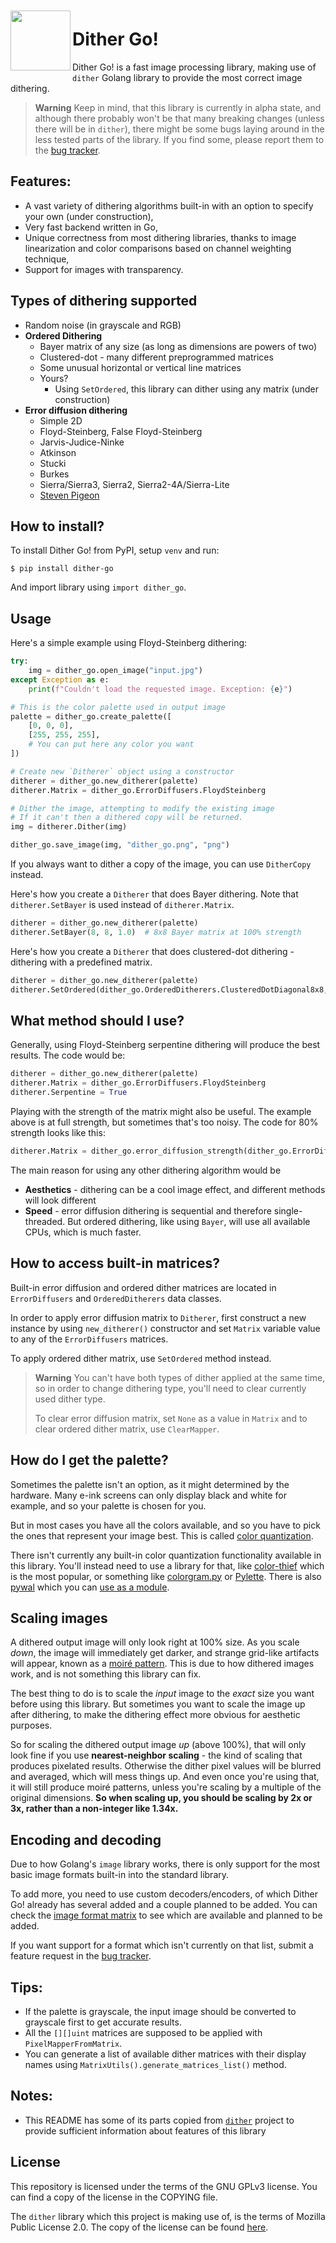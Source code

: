 <img src="https://raw.githubusercontent.com/tfuxu/dither-go/master/data/images/david_dithered.png" align="left" height="96px" vspace="10px">

# Dither Go!

Dither Go! is a fast image processing library, making use of `dither` Golang library to provide the most correct image dithering.

> **Warning**
> Keep in mind, that this library is currently in alpha state, and although there probably won't be that many breaking changes (unless there will be in `dither`), there might be some bugs laying around in the less tested parts of the library. If you find some, please report them to the [bug tracker](https://github.com/tfuxu/dither-go/issues).

## Features:

- A vast variety of dithering algorithms built-in with an option to specify your own (under construction),
- Very fast backend written in Go,
- Unique correctness from most dithering libraries, thanks to image linearization and color comparisons based on channel weighting technique,
- Support for images with transparency.

## Types of dithering supported

- Random noise (in grayscale and RGB)
- **Ordered Dithering**
  - Bayer matrix of any size (as long as dimensions are powers of two)
  - Clustered-dot - many different preprogrammed matrices
  - Some unusual horizontal or vertical line matrices
  - Yours?
    - Using `SetOrdered`, this library can dither using any matrix (under construction)
- **Error diffusion dithering**
  - Simple 2D
  - Floyd-Steinberg, False Floyd-Steinberg
  - Jarvis-Judice-Ninke
  - Atkinson
  - Stucki
  - Burkes
  - Sierra/Sierra3, Sierra2, Sierra2-4A/Sierra-Lite
  - [Steven Pigeon](https://hbfs.wordpress.com/2013/12/31/dithering/)

## How to install?

To install Dither Go! from PyPI, setup `venv` and run:
```shell
$ pip install dither-go
```

And import library using `import dither_go`.

## Usage

Here's a simple example using Floyd-Steinberg dithering:
```python
try:
    img = dither_go.open_image("input.jpg")
except Exception as e:
    print(f"Couldn't load the requested image. Exception: {e}")

# This is the color palette used in output image
palette = dither_go.create_palette([
    [0, 0, 0],
    [255, 255, 255],
    # You can put here any color you want
])

# Create new `Ditherer` object using a constructor
ditherer = dither_go.new_ditherer(palette)
ditherer.Matrix = dither_go.ErrorDiffusers.FloydSteinberg

# Dither the image, attempting to modify the existing image
# If it can't then a dithered copy will be returned.
img = ditherer.Dither(img)

dither_go.save_image(img, "dither_go.png", "png")
```
If you always want to dither a copy of the image, you can use `DitherCopy` instead.

Here's how you create a `Ditherer` that does Bayer dithering. Note that `ditherer.SetBayer` is used instead of `ditherer.Matrix`.

```python
ditherer = dither_go.new_ditherer(palette)
ditherer.SetBayer(8, 8, 1.0)  # 8x8 Bayer matrix at 100% strength
```

Here's how you create a `Ditherer` that does clustered-dot dithering - dithering with a predefined matrix.

```python
ditherer = dither_go.new_ditherer(palette)
ditherer.SetOrdered(dither_go.OrderedDitherers.ClusteredDotDiagonal8x8, 1.0)
```

## What method should I use?

Generally, using Floyd-Steinberg serpentine dithering will produce the best results. The code would be:

```python
ditherer = dither_go.new_ditherer(palette)
ditherer.Matrix = dither_go.ErrorDiffusers.FloydSteinberg
ditherer.Serpentine = True
```

Playing with the strength of the matrix might also be useful. The example above is at full strength, but sometimes that's too noisy. The code for 80% strength looks like this:

```python
ditherer.Matrix = dither_go.error_diffusion_strength(dither_go.ErrorDiffusers.FloydSteinberg, 0.8)
```

The main reason for using any other dithering algorithm would be

- **Aesthetics** - dithering can be a cool image effect, and different methods will look different
- **Speed** - error diffusion dithering is sequential and therefore single-threaded. But ordered dithering, like using `Bayer`, will use all available CPUs, which is much faster.

## How to access built-in matrices?

Built-in error diffusion and ordered dither matrices are located in `ErrorDiffusers` and `OrderedDitherers` data classes.

In order to apply error diffusion matrix to `Ditherer`, first construct a new instance by using `new_ditherer()` constructor and set `Matrix` variable value to any of the `ErrorDiffusers` matrices.

To apply ordered dither matrix, use `SetOrdered` method instead.

> **Warning**
> You can't have both types of dither applied at the same time, so in order to change dithering type, you'll need to clear currently used dither type.
>
> To clear error diffusion matrix, set `None` as a value in `Matrix` and to clear ordered dither matrix, use `ClearMapper`.

## How do I get the palette?

Sometimes the palette isn't an option, as it might determined by the hardware. Many e-ink screens can only display black and white for example, and so your palette is chosen for you.

But in most cases you have all the colors available, and so you have to pick the ones that represent your image best. This is called [color quantization](https://en.wikipedia.org/wiki/Color_quantization).

There isn't currently any built-in color quantization functionality available in this library. You'll instead need to use a library for that, like [color-thief](https://github.com/fengsp/color-thief-py) which is the most popular, or something like [colorgram.py](https://github.com/obskyr/colorgram.py) or [Pylette](https://github.com/qTipTip/Pylette). There is also [pywal](https://github.com/dylanaraps/pywal) which you can [use as a module](https://github.com/dylanaraps/pywal/wiki/Using-%60pywal%60-as-a-module).

## Scaling images

A dithered output image will only look right at 100% size. As you scale *down*, the image will immediately get darker, and strange grid-like artifacts will appear, known as a [moiré pattern](https://en.wikipedia.org/wiki/Moir%C3%A9_pattern). This is due to how dithered images work, and is not something this library can fix.

The best thing to do is to scale the *input* image to the *exact* size you want before using this library. But sometimes you want to scale the image up after dithering, to make the dithering effect more obvious for aesthetic purposes.

So for scaling the dithered output image *up* (above 100%), that will only look fine if you use **nearest-neighbor scaling** - the kind of scaling that produces pixelated results. Otherwise the dither pixel values will be blurred and averaged, which will mess things up. And even once you're using that, it will still produce moiré patterns, unless you're scaling by a multiple of the original dimensions. **So when scaling up, you should be scaling by 2x or 3x, rather than a non-integer like 1.34x.**

## Encoding and decoding

Due to how Golang's `image` library works, there is only support for the most basic image formats built-in into the standard library. 

To add more, you need to use custom decoders/encoders, of which Dither Go! already has several added and a couple planned to be added. You can check the [image format matrix](https://github.com/tfuxu/dither-go/blob/master/format_matrix.md) to see which are available and planned to be added.

If you want support for a format which isn't currently on that list, submit a feature request in the [bug tracker](https://github.com/tfuxu/dither-go/issues).

## Tips:

- If the palette is grayscale, the input image should be converted to grayscale first to get accurate results.
- All the `[][]uint` matrices are supposed to be applied with `PixelMapperFromMatrix`.
- You can generate a list of available dither matrices with their display names using `MatrixUtils().generate_matrices_list()` method.

## Notes:

- This README has some of its parts copied from [`dither`](https://github.com/makew0rld/dither) project to provide sufficient information about features of this library

## License

This repository is licensed under the terms of the GNU GPLv3 license. You can find a copy of the license in the COPYING file.

The `dither` library which this project is making use of, is the terms of Mozilla Public License 2.0. The copy of the license can be found [here](https://github.com/makew0rld/dither/blob/master/LICENSE).
